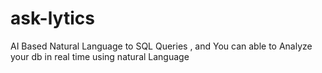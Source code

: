 # ask-lytics
AI Based Natural Language to SQL Queries , and You can able to Analyze your db in real time using natural Language
